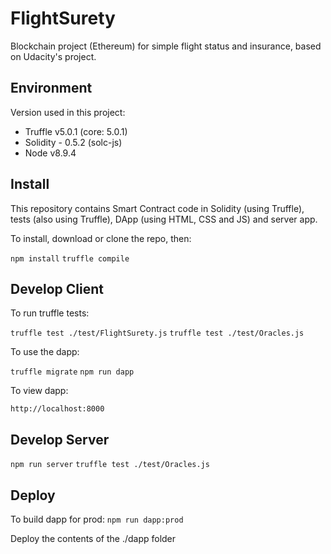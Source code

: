# FlightSurety
Blockchain project (Ethereum) for simple flight status and insurance, based on Udacity's project.

## Environment

Version used in this project:

* Truffle v5.0.1 (core: 5.0.1)
* Solidity - 0.5.2 (solc-js)
* Node v8.9.4

## Install

This repository contains Smart Contract code in Solidity (using Truffle), tests (also using Truffle), DApp (using HTML, CSS and JS) and server app.

To install, download or clone the repo, then:

`npm install`
`truffle compile`

## Develop Client

To run truffle tests:

`truffle test ./test/FlightSurety.js`
`truffle test ./test/Oracles.js`

To use the dapp:

`truffle migrate`
`npm run dapp`

To view dapp:

`http://localhost:8000`

## Develop Server

`npm run server`
`truffle test ./test/Oracles.js`

## Deploy

To build dapp for prod:
`npm run dapp:prod`

Deploy the contents of the ./dapp folder



